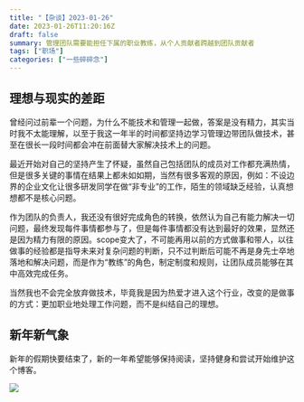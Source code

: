 ```yaml
---
title: "【杂谈】2023-01-26"
date: 2023-01-26T11:20:16Z
draft: false
summary: 管理团队需要能担任下属的职业教练，从个人贡献者跨越到团队贡献者
tags: ["职场"]
categories: ["一些碎碎念"]
---
```


## 理想与现实的差距

曾经问过前辈一个问题，为什么不能技术和管理一起做，答案是没有精力，其实当时我不太能理解，以至于我这一年半的时间都坚持边学习管理边带团队做技术，甚至在很长一段时间都会冲在前面替大家解决技术上的问题。

最近开始对自己的坚持产生了怀疑，虽然自己包括团队的成员对工作都充满热情，但是很多关键的事情在结果上都未如如期，当然有很多客观的原因，例如：不设边界的企业文化让很多研发同学在做“非专业”的工作，陌生的领域缺乏经验，认真想想都不是核心问题。

作为团队的负责人，我还没有很好完成角色的转换，依然认为自己有能力解决一切问题，最终发现每件事情都参与了，但是每件事情都没有达到最好的效果，显然还是因为精力有限的原因。scope变大了，不可能再用以前的方式做事和带人，以往做事的经验都是指导未来对复杂问题的判断，只不过判断后可能不再是身先士卒地落地和解决问题，而是作为“教练”的角色，制定制度和规则，让团队成员能够在其中高效完成任务。

当然我也不会完全放弃做技术，毕竟我是因为热爱才进入这个行业，改变的是做事的方式：更加职业地处理工作问题，而不是纠结自己的理想。

## 新年新气象

新年的假期快要结束了，新的一年希望能够保持阅读，坚持健身和尝试开始维护这个博客。

![](https://gcore.jsdelivr.net/gh/iknil/static-pics/img/202301260240654.jpeg)